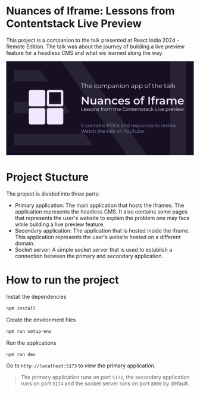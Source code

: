 # Nuances of Iframe: Lessons from Contentstack Live Preview

This project is a companion to the talk presented at React India 2024 - Remote Edition. The talk was about the journey of building a live preview feature for a headless CMS and what we learned along the way.

![OG card](./primary-app/public/images/og-card.png)

# Project Stucture

The project is divided into three parts:
- Primary application: The main application that hosts the iframes. The application represents the headless CMS. It also contains some pages that represents the user's website to explain the problem one may face while building a live preview feature.
- Secondary application: The application that is hosted inside the iframe. This application represents the user's website hosted on a different domain.
- Socket server: A simple socket server that is used to establish a connection between the primary and secondary application.

# How to run the project

Install the dependencies

```bash
npm install
```

Create the environment files

```bash
npm run setup-env
```

Run the applications

```bash
npm run dev
```

Go to `http://localhost:5173` to view the primary application.

> The primary application runs on port `5173`, the secondary application runs on port `5174` and the socket server runs on port `8000` by default.
